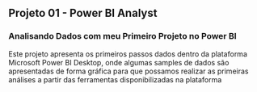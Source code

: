 ## Projeto 01 - Power BI Analyst
### Analisando Dados com meu Primeiro Projeto no Power BI

Este projeto apresenta os primeiros passos dados dentro da plataforma Microsoft Power BI Desktop, onde algumas samples de dados são apresentadas de forma gráfica para que possamos realizar as primeiras análises a partir das ferramentas disponibilizadas na plataforma
